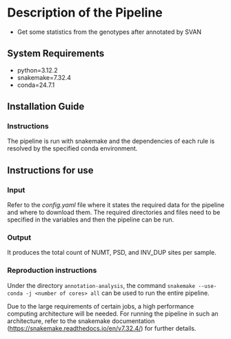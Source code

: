 # Description of the Pipeline

- Get some statistics from the genotypes after annotated by SVAN

## System Requirements

- python=3.12.2
- snakemake=7.32.4
- conda=24.7.1

## Installation Guide

### Instructions

The pipeline is run with snakemake and the dependencies of each rule is resolved by the specified conda environment.

## Instructions for use

### Input

Refer to the *config.yaml* file where it states the required data for the pipeline and where to download them. The required directories and files need to be specified in the variables and then the pipeline can be run.

### Output

It produces the total count of NUMT, PSD, and INV_DUP sites per sample.

### Reproduction instructions

Under the directory `annotation-analysis`, the command `snakemake --use-conda -j <number of cores> all` can be used to run the entire pipeline.

Due to the large requirements of certain jobs, a high performance computing architecture will be needed. For running the pipeline in such an architecture, refer to the snakemake documentation (https://snakemake.readthedocs.io/en/v7.32.4/) for further details.